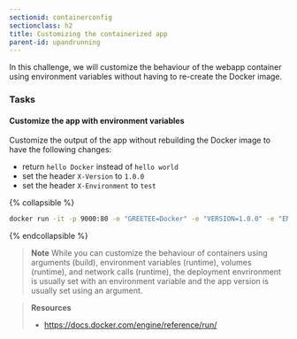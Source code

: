 ```yaml
---
sectionid: containerconfig
sectionclass: h2
title: Customizing the containerized app
parent-id: upandrunning
---
```


In this challenge, we will customize the behaviour of the webapp container using environment variables without having to re-create the Docker image.

### Tasks

#### Customize the app with environment variables

Customize the output of the app without rebuilding the Docker image to have the following changes:
- return `hello Docker` instead of `hello world`
- set the header `X-Version` to `1.0.0`
- set the header `X-Environment` to `test`


{% collapsible %}

```sh
docker run -it -p 9000:80 -e "GREETEE=Docker" -e "VERSION=1.0.0" -e "ENVIRONMENT=test" webapp
```

{% endcollapsible %}

> **Note** While you can customize the behaviour of containers using arguments (build), environment variables (runtime), volumes (runtime), and network calls (runtime), the deployment envrironment is usually set with an environment variable and the app version is usually set using an argument.

> **Resources**
> * <https://docs.docker.com/engine/reference/run/>
